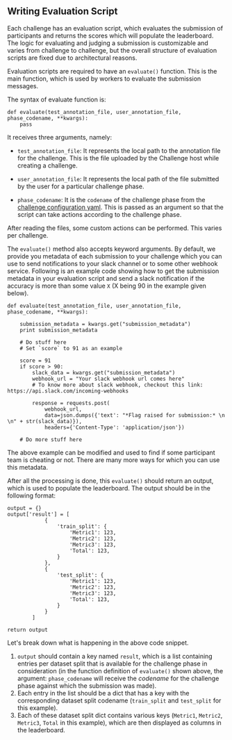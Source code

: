## Writing Evaluation Script

Each challenge has an evaluation script, which evaluates the submission of participants and returns the scores which will populate the leaderboard. The logic for evaluating and judging a submission is customizable and varies from challenge to challenge, but the overall structure of evaluation scripts are fixed due to architectural reasons.

Evaluation scripts are required to have an `evaluate()` function. This is the main function, which is used by workers to evaluate the submission messages.

The syntax of evaluate function is:

```
def evaluate(test_annotation_file, user_annotation_file, phase_codename, **kwargs):
    pass
```

It receives three arguments, namely:

- `test_annotation_file`: It represents the local path to the annotation file for the challenge. This is the file uploaded by the Challenge host while creating a challenge.

- `user_annotation_file`: It represents the local path of the file submitted by the user for a particular challenge phase.

- `phase_codename`: It is the `codename` of the challenge phase from the [challenge configuration yaml](https://github.com/Cloud-CV/EvalAI-Starters/blob/master/challenge_config.yaml). This is passed as an argument so that the script can take actions according to the challenge phase.

After reading the files, some custom actions can be performed. This varies per challenge.

The `evaluate()` method also accepts keyword arguments. By default, we provide you metadata of each submission to your challenge which you can use to send notifications to your slack channel or to some other webhook service. Following is an example code showing how to get the submission metadata in your evaluation script and send a slack notification if the accuracy is more than some value `X` (X being 90 in the example given below).

```
def evaluate(test_annotation_file, user_annotation_file, phase_codename, **kwargs):

    submission_metadata = kwargs.get("submission_metadata")
    print submission_metadata

    # Do stuff here
    # Set `score` to 91 as an example

    score = 91
    if score > 90:
        slack_data = kwargs.get("submission_metadata")
        webhook_url = "Your slack webhook url comes here"
        # To know more about slack webhook, checkout this link: https://api.slack.com/incoming-webhooks

        response = requests.post(
            webhook_url,
            data=json.dumps({'text': "*Flag raised for submission:* \n \n" + str(slack_data)}),
            headers={'Content-Type': 'application/json'})

    # Do more stuff here
```

The above example can be modified and used to find if some participant team is cheating or not. There are many more ways for which you can use this metadata.

After all the processing is done, this `evaluate()` should return an output, which is used to populate the leaderboard. The output should be in the following format:

```
output = {}
output['result'] = [
            {
                'train_split': {
                    'Metric1': 123,
                    'Metric2': 123,
                    'Metric3': 123,
                    'Total': 123,
                }
            },
            {
                'test_split': {
                    'Metric1': 123,
                    'Metric2': 123,
                    'Metric3': 123,
                    'Total': 123,
                }
            }
        ]

return output

```

Let's break down what is happening in the above code snippet.

1. `output` should contain a key named `result`, which is a list containing entries per dataset split that is available for the challenge phase in consideration (in the function definition of `evaluate()` shown above, the argument: `phase_codename` will receive the _codename_ for the challenge phase against which the submission was made).
2. Each entry in the list should be a dict that has a key with the corresponding dataset split codename (`train_split` and `test_split` for this example).
3. Each of these dataset split dict contains various keys (`Metric1`, `Metric2`, `Metric3`, `Total` in this example), which are then displayed as columns in the leaderboard.
